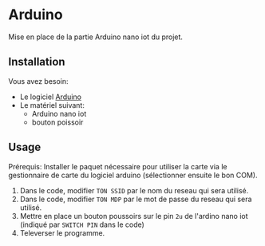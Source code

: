 # Arduino
Mise en place de la partie Arduino nano iot du projet.

## Installation
Vous avez besoin:
* Le logiciel [Arduino](https://www.arduino.cc/en/software)
* Le matériel suivant:
  * Arduino nano iot
  * bouton poissoir
 
## Usage
Prérequis: Installer le paquet nécessaire pour utiliser la carte via le gestionnaire de carte du logiciel arduino (sélectionner ensuite le bon COM).<br />

1. Dans le code, modifier ```TON SSID``` par le nom du reseau qui sera utilisé.<br />
2. Dans le code, modifier ```TON MDP``` par le mot de passe du reseau qui sera utilisé.<br />
3. Mettre en place un bouton poussoirs sur le pin ```2u``` de l'ardino nano iot (indiqué par ```SWITCH PIN``` dans le code)<br />
4. Televerser le programme.<br />
